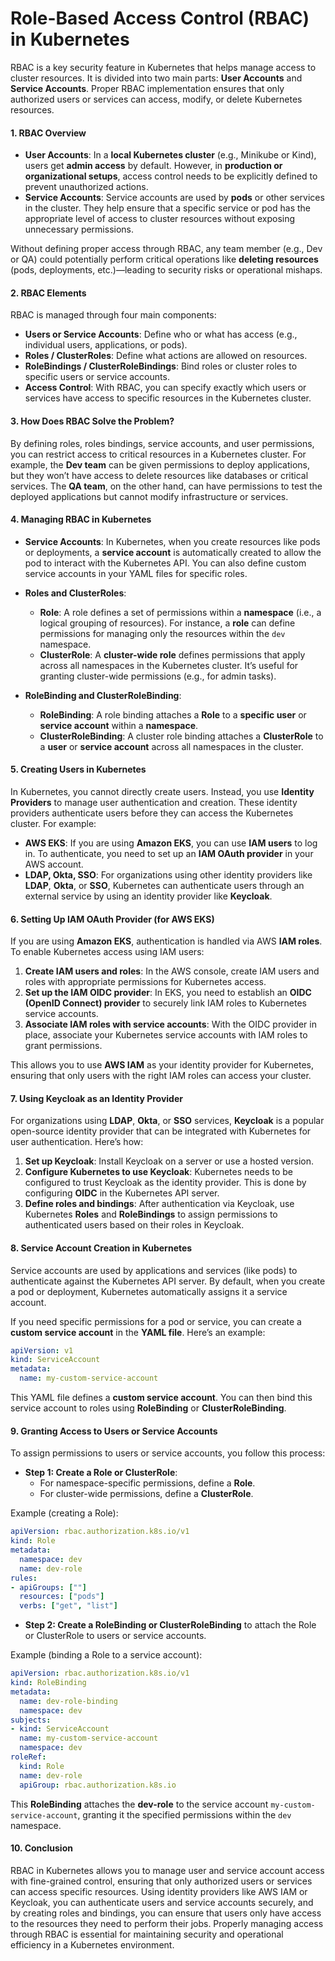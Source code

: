 # Role-Based Access Control (RBAC) in Kubernetes

RBAC is a key security feature in Kubernetes that helps manage access to cluster resources. It is divided into two main parts: **User Accounts** and **Service Accounts**. Proper RBAC implementation ensures that only authorized users or services can access, modify, or delete Kubernetes resources.

#### 1. RBAC Overview
- **User Accounts**: In a **local Kubernetes cluster** (e.g., Minikube or Kind), users get **admin access** by default. However, in **production or organizational setups**, access control needs to be explicitly defined to prevent unauthorized actions.
- **Service Accounts**: Service accounts are used by **pods** or other services in the cluster. They help ensure that a specific service or pod has the appropriate level of access to cluster resources without exposing unnecessary permissions.

Without defining proper access through RBAC, any team member (e.g., Dev or QA) could potentially perform critical operations like **deleting resources** (pods, deployments, etc.)—leading to security risks or operational mishaps.

#### 2. RBAC Elements

RBAC is managed through four main components:

- **Users or Service Accounts**: Define who or what has access (e.g., individual users, applications, or pods).
- **Roles / ClusterRoles**: Define what actions are allowed on resources.
- **RoleBindings / ClusterRoleBindings**: Bind roles or cluster roles to specific users or service accounts.
- **Access Control**: With RBAC, you can specify exactly which users or services have access to specific resources in the Kubernetes cluster.

#### 3. How Does RBAC Solve the Problem?
By defining roles, roles bindings, service accounts, and user permissions, you can restrict access to critical resources in a Kubernetes cluster. For example, the **Dev team** can be given permissions to deploy applications, but they won’t have access to delete resources like databases or critical services. The **QA team**, on the other hand, can have permissions to test the deployed applications but cannot modify infrastructure or services.

#### 4. Managing RBAC in Kubernetes

- **Service Accounts**: In Kubernetes, when you create resources like pods or deployments, a **service account** is automatically created to allow the pod to interact with the Kubernetes API. You can also define custom service accounts in your YAML files for specific roles.
  
- **Roles and ClusterRoles**: 
    - **Role**: A role defines a set of permissions within a **namespace** (i.e., a logical grouping of resources). For instance, a **role** can define permissions for managing only the resources within the `dev` namespace.
    - **ClusterRole**: A **cluster-wide role** defines permissions that apply across all namespaces in the Kubernetes cluster. It’s useful for granting cluster-wide permissions (e.g., for admin tasks).
  
- **RoleBinding and ClusterRoleBinding**: 
    - **RoleBinding**: A role binding attaches a **Role** to a **specific user** or **service account** within a **namespace**.
    - **ClusterRoleBinding**: A cluster role binding attaches a **ClusterRole** to a **user** or **service account** across all namespaces in the cluster.

#### 5. Creating Users in Kubernetes
In Kubernetes, you cannot directly create users. Instead, you use **Identity Providers** to manage user authentication and creation. These identity providers authenticate users before they can access the Kubernetes cluster. For example:
  - **AWS EKS**: If you are using **Amazon EKS**, you can use **IAM users** to log in. To authenticate, you need to set up an **IAM OAuth provider** in your AWS account.
  - **LDAP, Okta, SSO**: For organizations using other identity providers like **LDAP**, **Okta**, or **SSO**, Kubernetes can authenticate users through an external service by using an identity provider like **Keycloak**.

#### 6. Setting Up IAM OAuth Provider (for AWS EKS)

If you are using **Amazon EKS**, authentication is handled via AWS **IAM roles**. To enable Kubernetes access using IAM users:
1. **Create IAM users and roles**: In the AWS console, create IAM users and roles with appropriate permissions for Kubernetes access.
2. **Set up the IAM OIDC provider**: In EKS, you need to establish an **OIDC (OpenID Connect) provider** to securely link IAM roles to Kubernetes service accounts.
3. **Associate IAM roles with service accounts**: With the OIDC provider in place, associate your Kubernetes service accounts with IAM roles to grant permissions.
   
This allows you to use **AWS IAM** as your identity provider for Kubernetes, ensuring that only users with the right IAM roles can access your cluster.

#### 7. Using Keycloak as an Identity Provider

For organizations using **LDAP**, **Okta**, or **SSO** services, **Keycloak** is a popular open-source identity provider that can be integrated with Kubernetes for user authentication. Here’s how:
1. **Set up Keycloak**: Install Keycloak on a server or use a hosted version.
2. **Configure Kubernetes to use Keycloak**: Kubernetes needs to be configured to trust Keycloak as the identity provider. This is done by configuring **OIDC** in the Kubernetes API server.
3. **Define roles and bindings**: After authentication via Keycloak, use Kubernetes **Roles** and **RoleBindings** to assign permissions to authenticated users based on their roles in Keycloak.

#### 8. Service Account Creation in Kubernetes

Service accounts are used by applications and services (like pods) to authenticate against the Kubernetes API server. By default, when you create a pod or deployment, Kubernetes automatically assigns it a service account.
  
If you need specific permissions for a pod or service, you can create a **custom service account** in the **YAML file**. Here’s an example:

```yaml
apiVersion: v1
kind: ServiceAccount
metadata:
  name: my-custom-service-account
```

This YAML file defines a **custom service account**. You can then bind this service account to roles using **RoleBinding** or **ClusterRoleBinding**.

#### 9. Granting Access to Users or Service Accounts

To assign permissions to users or service accounts, you follow this process:

- **Step 1: Create a Role or ClusterRole**:
    - For namespace-specific permissions, define a **Role**.
    - For cluster-wide permissions, define a **ClusterRole**.

Example (creating a Role):
```yaml
apiVersion: rbac.authorization.k8s.io/v1
kind: Role
metadata:
  namespace: dev
  name: dev-role
rules:
- apiGroups: [""]
  resources: ["pods"]
  verbs: ["get", "list"]
```

- **Step 2: Create a RoleBinding or ClusterRoleBinding** to attach the Role or ClusterRole to users or service accounts.

Example (binding a Role to a service account):
```yaml
apiVersion: rbac.authorization.k8s.io/v1
kind: RoleBinding
metadata:
  name: dev-role-binding
  namespace: dev
subjects:
- kind: ServiceAccount
  name: my-custom-service-account
  namespace: dev
roleRef:
  kind: Role
  name: dev-role
  apiGroup: rbac.authorization.k8s.io
```

This **RoleBinding** attaches the **dev-role** to the service account `my-custom-service-account`, granting it the specified permissions within the `dev` namespace.

#### 10. Conclusion

RBAC in Kubernetes allows you to manage user and service account access with fine-grained control, ensuring that only authorized users or services can access specific resources. Using identity providers like AWS IAM or Keycloak, you can authenticate users and service accounts securely, and by creating roles and bindings, you can ensure that users only have access to the resources they need to perform their jobs. Properly managing access through RBAC is essential for maintaining security and operational efficiency in a Kubernetes environment.


